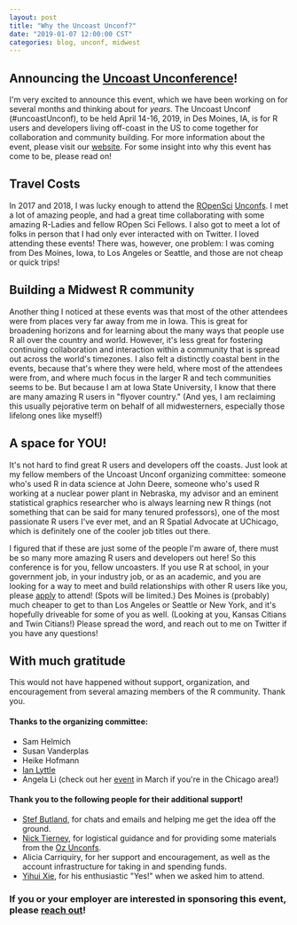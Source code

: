 ```yaml
---
layout: post
title: "Why the Uncoast Unconf?"
date: "2019-01-07 12:00:00 CST"
categories: blog, unconf, midwest
---
```




## Announcing the [Uncoast Unconference](https://uncoast-unconference.netlify.com/)!

I'm very excited to announce this event, which we have been working on for several months and thinking about for *years*. The Uncoast Unconf (#uncoastUnconf), to be held April 14-16, 2019, in Des Moines, IA, is for R users and developers living off-coast in the US to come together for collaboration and community building. For more information about the event, please visit our [website](https://uncoast-unconference.netlify.com/). For some insight into why this event has come to be, please read on! 

## Travel Costs

In 2017 and 2018, I was lucky enough to attend the [ROpenSci](http://unconf18.ropensci.org/) [Unconfs](http://unconf17.ropensci.org/). I met a lot of amazing people, and had a great time collaborating with some amazing R-Ladies and fellow ROpen Sci Fellows. I also got to meet a lot of folks in person that I had only ever interacted with on Twitter. I loved attending these events! There was, however, one problem: I was coming from Des Moines, Iowa, to Los Angeles or Seattle, and those are not cheap or quick trips! 

## Building a Midwest R community

Another thing I noticed at these events was that most of the other attendees were from places very far away from me in Iowa. This is great for broadening horizons and for learning about the many ways that people use R all over the country and world. However, it's less great for fostering continuing collaboration and interaction within a community that is spread out across the world's timezones. I also felt a distinctly coastal bent in the events, because that's where they were held, where most of the attendees were from, and where much focus in the larger R and tech communities seems to be. But because I am at Iowa State University, I know that there are many amazing R users in "flyover country." (And yes, I am reclaiming this usually pejorative term on behalf of all midwesterners, especially those lifelong ones like myself!) 

## A space for YOU!

It's not hard to find great R users and developers off the coasts. Just look at my fellow members of the Uncoast Unconf organizing committee: someone who's used R in data science at John Deere, someone who's used R working at a nuclear power plant in Nebraska, my advisor and an eminent statistical graphics researcher who is always learning new R things (not something that can be said for many tenured professors), one of the most passionate R users I've ever met, and an R Spatial Advocate at UChicago, which is definitely one of the cooler job titles out there. 

I figured that if these are just some of the people I'm aware of, there must be so many more amazing R users and developers out here! So this conference is for you, fellow uncoasters. If you use R at school, in your government job, in your industry job, or as an academic, and you are looking for a way to meet and build relationships with other R users like you, please [apply](https://iastate.qualtrics.com/jfe/form/SV_b45oWxx4lIt8NMh) to attend! (Spots will be limited.) Des Moines is (probably) much cheaper to get to than Los Angeles or Seattle or New York, and it's hopefully driveable for some of you as well. (Looking at you, Kansas Citians and Twin Citians!) Please spread the word, and reach out to me on Twitter if you have any questions!

## With much gratitude

This would not have happened without support, organization, and encouragement from several amazing members of the R community. Thank you. 

#### Thanks to the organizing committee:

- Sam Helmich
- Susan Vanderplas
- Heike Hofmann 
- [Ian Lyttle](http://ijlyttle.github.io/)
- Angela Li (check out her [event](https://chirunconf.github.io/) in March if you're in the Chicago area!)


#### Thank you to the following people for their additional support! 

- [Stef Butland](https://twitter.com/stefaniebutland?lang=en), for chats and emails and helping me get the idea off the ground.
- [Nick Tierney](https://www.njtierney.com/), for logistical guidance and for providing some materials from the [Oz Unconfs](https://ozunconf18.ropensci.org/).
- Alicia Carriquiry, for her support and encouragement, as well as the account infrastructure for taking in and spending funds. 
- [Yihui Xie](https://yihui.name/en/), for his enthusiastic "Yes!" when we asked him to attend.

### If you or your employer are interested in sponsoring this event, please [reach out](mailto:sctyner@iastate.edu)! 
